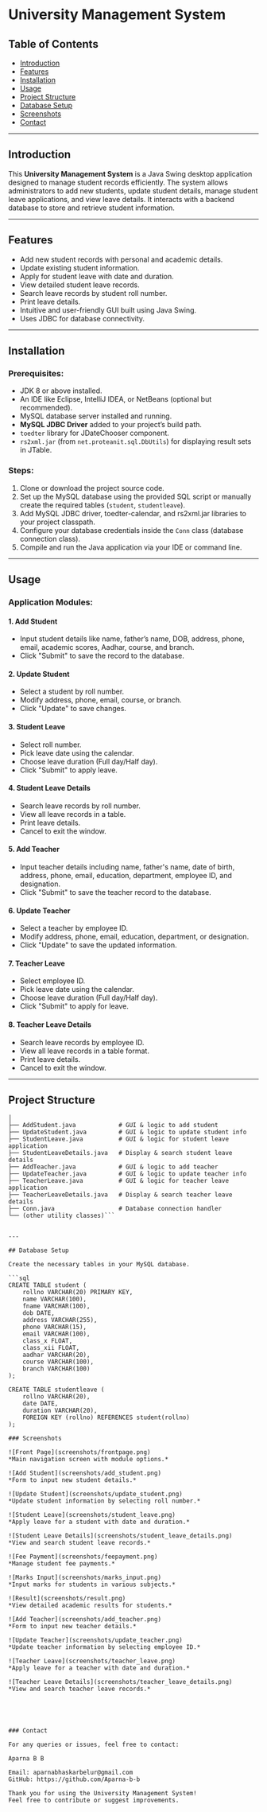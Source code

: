# University Management System

## Table of Contents
- [Introduction](#introduction)
- [Features](#features)
- [Installation](#installation)
- [Usage](#usage)
- [Project Structure](#project-structure)
- [Database Setup](#database-setup)
- [Screenshots](#screenshots)
- [Contact](#contact)

---

## Introduction

This **University Management System** is a Java Swing desktop application designed to manage student records efficiently. The system allows administrators to add new students, update student details, manage student leave applications, and view leave details. It interacts with a backend database to store and retrieve student information.

---

## Features

- Add new student records with personal and academic details.
- Update existing student information.
- Apply for student leave with date and duration.
- View detailed student leave records.
- Search leave records by student roll number.
- Print leave details.
- Intuitive and user-friendly GUI built using Java Swing.
- Uses JDBC for database connectivity.

---

## Installation

### Prerequisites:
- JDK 8 or above installed.
- An IDE like Eclipse, IntelliJ IDEA, or NetBeans (optional but recommended).
- MySQL database server installed and running.
- **MySQL JDBC Driver** added to your project’s build path.
- `toedter` library for JDateChooser component.
- `rs2xml.jar` (from `net.proteanit.sql.DbUtils`) for displaying result sets in JTable.

### Steps:
1. Clone or download the project source code.
2. Set up the MySQL database using the provided SQL script or manually create the required tables (`student`, `studentleave`).
3. Add MySQL JDBC driver, toedter-calendar, and rs2xml.jar libraries to your project classpath.
4. Configure your database credentials inside the `Conn` class (database connection class).
5. Compile and run the Java application via your IDE or command line.

---

## Usage

### Application Modules:

#### 1. Add Student
- Input student details like name, father’s name, DOB, address, phone, email, academic scores, Aadhar, course, and branch.
- Click "Submit" to save the record to the database.

#### 2. Update Student
- Select a student by roll number.
- Modify address, phone, email, course, or branch.
- Click "Update" to save changes.

#### 3. Student Leave
- Select roll number.
- Pick leave date using the calendar.
- Choose leave duration (Full day/Half day).
- Click "Submit" to apply leave.

#### 4. Student Leave Details
- Search leave records by roll number.
- View all leave records in a table.
- Print leave details.
- Cancel to exit the window.
#### 5. Add Teacher
- Input teacher details including name, father's name, date of birth, address, phone, email, education, department, employee ID, and designation.
- Click "Submit" to save the teacher record to the database.

#### 6. Update Teacher
- Select a teacher by employee ID.
- Modify address, phone, email, education, department, or designation.
- Click "Update" to save the updated information.

#### 7. Teacher Leave
- Select employee ID.
- Pick leave date using the calendar.
- Choose leave duration (Full day/Half day).
- Click "Submit" to apply for leave.

#### 8. Teacher Leave Details
- Search leave records by employee ID.
- View all leave records in a table format.
- Print leave details.
- Cancel to exit the window.

---

## Project Structure

```university.management.system
│
├── AddStudent.java            # GUI & logic to add student
├── UpdateStudent.java         # GUI & logic to update student info
├── StudentLeave.java          # GUI & logic for student leave application
├── StudentLeaveDetails.java   # Display & search student leave details
├── AddTeacher.java            # GUI & logic to add teacher
├── UpdateTeacher.java         # GUI & logic to update teacher info
├── TeacherLeave.java          # GUI & logic for teacher leave application
├── TeacherLeaveDetails.java   # Display & search teacher leave details
├── Conn.java                  # Database connection handler
└── (other utility classes)```


---

## Database Setup

Create the necessary tables in your MySQL database.

```sql
CREATE TABLE student (
    rollno VARCHAR(20) PRIMARY KEY,
    name VARCHAR(100),
    fname VARCHAR(100),
    dob DATE,
    address VARCHAR(255),
    phone VARCHAR(15),
    email VARCHAR(100),
    class_x FLOAT,
    class_xii FLOAT,
    aadhar VARCHAR(20),
    course VARCHAR(100),
    branch VARCHAR(100)
);

CREATE TABLE studentleave (
    rollno VARCHAR(20),
    date DATE,
    duration VARCHAR(20),
    FOREIGN KEY (rollno) REFERENCES student(rollno)
);

### Screenshots

![Front Page](screenshots/frontpage.png)  
*Main navigation screen with module options.*

![Add Student](screenshots/add_student.png)  
*Form to input new student details.*

![Update Student](screenshots/update_student.png)  
*Update student information by selecting roll number.*

![Student Leave](screenshots/student_leave.png)  
*Apply leave for a student with date and duration.*

![Student Leave Details](screenshots/student_leave_details.png)  
*View and search student leave records.*

![Fee Payment](screenshots/feepayment.png)  
*Manage student fee payments.*

![Marks Input](screenshots/marks_input.png)  
*Input marks for students in various subjects.*

![Result](screenshots/result.png)  
*View detailed academic results for students.*

![Add Teacher](screenshots/add_teacher.png)  
*Form to input new teacher details.*

![Update Teacher](screenshots/update_teacher.png)  
*Update teacher information by selecting employee ID.*

![Teacher Leave](screenshots/teacher_leave.png)  
*Apply leave for a teacher with date and duration.*

![Teacher Leave Details](screenshots/teacher_leave_details.png)  
*View and search teacher leave records.*





### Contact

For any queries or issues, feel free to contact:

Aparna B B

Email: aparnabhaskarbelur@gmail.com 
GitHub: https://github.com/Aparna-b-b

Thank you for using the University Management System!  
Feel free to contribute or suggest improvements.


